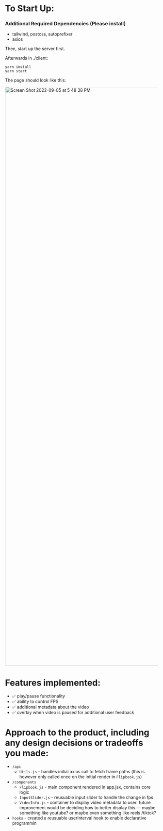# To Start Up: 
### Additional Required Dependencies (Please install)
- tailwind, postcss, autoprefixer
- axios

Then, start up the server first. 

Afterwards in ./client:
```
yarn install
yarn start 
```

The page should look like this: 

<img width="1907" alt="Screen Shot 2022-09-05 at 5 48 38 PM" src="https://user-images.githubusercontent.com/64056046/188515098-604f305b-4bf2-40ca-8085-e0610f9b4216.png">

# Features implemented: 
- ✅ play/pause functionality 
- ✅ ability to control FPS
- ✅ additional metadata about the video 
- ✅ overlay when video is paused for additional user feedback


# Approach to the product, including any design decisions or tradeoffs you made:
- ```/api```
  - ```Utils.js``` - handles initial axios call to fetch frame paths (this is however only called once on the initial render in ```Flipbook.js```)
- ```/components```
  - ```Flipbook.js``` - main component rendered in app.jsx, contains core logic
  - ```InputSlider.js``` - reusuable input slider to handle the change in fps 
  - ```VideoInfo.js``` - container to display video metadata to user. future improvement would be deciding how to better display this — maybe something like youtube? or maybe even something like reels /tiktok? 
- ```hooks``` - created a reusuable userInterval hook to enable declarative programmin



